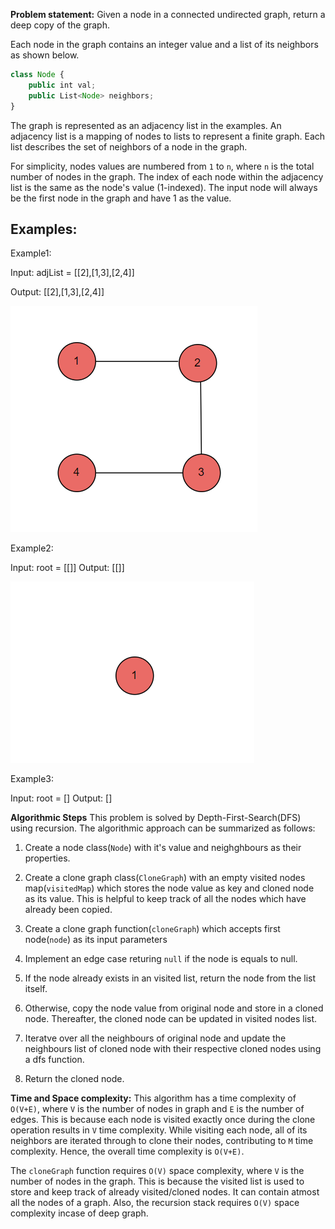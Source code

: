 **Problem statement:**
Given a node in a connected undirected graph, return a deep copy of the graph. 

Each node in the graph contains an integer value and a list of its neighbors as shown below.

```js
class Node {
    public int val;
    public List<Node> neighbors;
}
```

The graph is represented as an adjacency list in the examples. An adjacency list is a mapping of nodes to lists to represent a finite graph. Each list describes the set of neighbors of a node in the graph.

For simplicity, nodes values are numbered from `1` to `n`, where `n` is the total number of nodes in the graph. The index of each node within the adjacency list is the same as the node's value (1-indexed). The input node will always be the first node in the graph and have 1 as the value.

## Examples:
Example1:

Input: adjList = [[2],[1,3],[2,4]]

Output: [[2],[1,3],[2,4]]

![Screenshot](../../../../images/clonegraph1.png)

Example2:

Input: root = [[]]
Output: [[]]

![Screenshot](../../../../images/clonegraph2.png)

Example3:

Input: root = []
Output: []

**Algorithmic Steps**
This problem is solved by Depth-First-Search(DFS) using recursion. The algorithmic approach can be summarized as follows: 

1. Create a node class(`Node`) with it's value and neighghbours as their properties.
   
2. Create a clone graph class(`CloneGraph`) with an empty visited nodes map(`visitedMap`) which stores the node value as key and cloned node as its value. This is helpful to keep track of all the nodes which have already been copied.
   
3. Create a clone graph function(`cloneGraph`) which accepts first node(`node`) as its input parameters
   
4. Implement an edge case returing `null` if the node is equals to null.

5. If the node already exists in an visited list, return the node from the list itself.
6. Otherwise, copy the node value from original node and store in a cloned node. Thereafter, the cloned node can be updated in visited nodes list.
7. Iteratve over all the neighbours of original node and update the neighbours list of cloned node with their respective cloned nodes using a dfs function.
8. Return the cloned node.

**Time and Space complexity:**
This algorithm has a time complexity of `O(V+E)`, where `V` is the number of nodes in graph and `E` is the number of edges. This is because each node is visited exactly once during the clone operation results in `V` time complexity. While visiting each node, all of its neighbors are iterated through to clone their nodes, contributing to `M` time complexity. Hence, the overall time complexity is `O(V+E)`.

The `cloneGraph` function requires `O(V)` space complexity, where `V` is the number of nodes in the graph. This is because the visited list is used to store and keep track of already visited/cloned nodes. It can contain atmost all the nodes of a graph. Also, the recursion stack  requires `O(V)` space complexity incase of deep graph.
